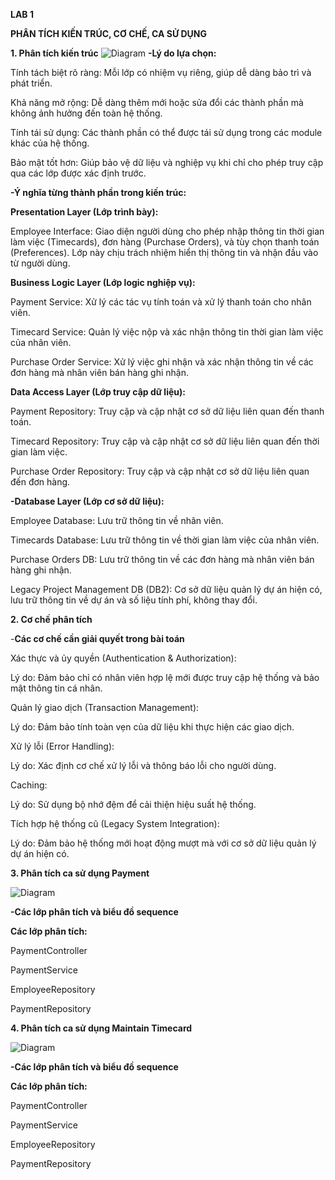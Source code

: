 **LAB 1**

**PHÂN TÍCH KIẾN TRÚC, CƠ CHẾ, CA SỬ DỤNG**

**1. Phân tích kiến trúc**
![Diagram](https://www.planttext.com/api/plantuml/png/j5HBJiCm4Dtx5AEksaKt702L41P8HLGji9ywqs9mx6ZiW2BKax7WI5m1frK_SHFQ1Sp22y_pcpSlC_d-_1evZ-pBN8i2vIik2NeJhDXg3RFAUSfxy24Wn3xDvCXuzCeQ66D5l8NK8JKw1xsRlD2s8e9RuuaNAEaGj8u7bPD4pbppUbAoV4P7SCyPSPnaMX2JaRHFhCJcRAfCIgSC1IbZkrIoKsVeDG_Dm8puJRM8l4OjIusU-eDOYGqYtC7rAkRUDjX9FYldkV8nynDgbJKh7b4tJUeiC2LfEJkxGEnXYXxXIigrZISCd59XdVAMgoCL6uPOnMDHQu0qESl2_w6FRFp38crMpkjA9nTcYmoOJZlShwXeWuAyDjIObYYhUevVI7guGnE4hZzbca0_JIu6krSh4TfftVjXPj_DyB9ZtKJ75kvU7G-OQ1kw1lx0HJ4YazM_hXy0003__mC0)
**-Lý do lựa chọn:**

Tính tách biệt rõ ràng: Mỗi lớp có nhiệm vụ riêng, giúp dễ dàng bảo trì và phát triển.

Khả năng mở rộng: Dễ dàng thêm mới hoặc sửa đổi các thành phần mà không ảnh hưởng đến toàn hệ thống.

Tính tái sử dụng: Các thành phần có thể được tái sử dụng trong các module khác của hệ thống.

Bảo mật tốt hơn: Giúp bảo vệ dữ liệu và nghiệp vụ khi chỉ cho phép truy cập qua các lớp được xác định trước.

**-Ý nghĩa từng thành phần trong kiến trúc:**

**Presentation Layer (Lớp trình bày):**

Employee Interface: Giao diện người dùng cho phép nhập thông tin thời gian làm việc (Timecards), đơn hàng (Purchase Orders), và tùy chọn thanh toán (Preferences). Lớp này chịu trách nhiệm hiển thị thông tin và nhận đầu vào từ người dùng.

**Business Logic Layer (Lớp logic nghiệp vụ):**

Payment Service: Xử lý các tác vụ tính toán và xử lý thanh toán cho nhân viên.

Timecard Service: Quản lý việc nộp và xác nhận thông tin thời gian làm việc của nhân viên.

Purchase Order Service: Xử lý việc ghi nhận và xác nhận thông tin về các đơn hàng mà nhân viên bán hàng ghi nhận.

**Data Access Layer (Lớp truy cập dữ liệu):**

Payment Repository: Truy cập và cập nhật cơ sở dữ liệu liên quan đến thanh toán.

Timecard Repository: Truy cập và cập nhật cơ sở dữ liệu liên quan đến thời gian làm việc.

Purchase Order Repository: Truy cập và cập nhật cơ sở dữ liệu liên quan đến đơn hàng.

**-Database Layer (Lớp cơ sở dữ liệu):**

Employee Database: Lưu trữ thông tin về nhân viên.

Timecards Database: Lưu trữ thông tin về thời gian làm việc của nhân viên.

Purchase Orders DB: Lưu trữ thông tin về các đơn hàng mà nhân viên bán hàng ghi nhận.

Legacy Project Management DB (DB2): Cơ sở dữ liệu quản lý dự án hiện có, lưu trữ thông tin về dự án và số liệu tính phí, không thay đổi.

**2. Cơ chế phân tích**

-**Các cơ chế cần giải quyết trong bài toán**

Xác thực và ủy quyền (Authentication & Authorization):

Lý do: Đảm bảo chỉ có nhân viên hợp lệ mới được truy cập hệ thống và bảo mật thông tin cá nhân.

Quản lý giao dịch (Transaction Management):

Lý do: Đảm bảo tính toàn vẹn của dữ liệu khi thực hiện các giao dịch.

Xử lý lỗi (Error Handling):

Lý do: Xác định cơ chế xử lý lỗi và thông báo lỗi cho người dùng.

Caching:

Lý do: Sử dụng bộ nhớ đệm để cải thiện hiệu suất hệ thống.

Tích hợp hệ thống cũ (Legacy System Integration):

Lý do: Đảm bảo hệ thống mới hoạt động mượt mà với cơ sở dữ liệu quản lý dự án hiện có.

**3. Phân tích ca sử dụng Payment**

![Diagram](https://www.planttext.com/api/plantuml/png/T9112i9034NtSufSm0lCGWeYua8eYWSOfhzOc9cKJ1HwDXSUoIlOGgj5RLOX-Iy_oVF-AB8wqMiCndbbeMri0tU0cH9QhQbqNKJI3ISL3W5YwOG0hrE73j0BL-P7EADFa5lZOQaKziXvWHrb0pYjS4JBkUctwopjeEywxLFDVxYnCiVERUKK2vOVuTpLKdz6tKZyeiPPfa2gXh_ryG800F__0m00)

**-Các lớp phân tích và biểu đồ sequence**

**Các lớp phân tích:**

PaymentController

PaymentService

EmployeeRepository

PaymentRepository

**4. Phân tích ca sử dụng Maintain Timecard**

![Diagram](https://www.planttext.com/api/plantuml/png/R9112eD034NtSufSe1UOHH5AATtMqlrK8mHc9fA9WcTpqIFr2bNQiOBkmiz__9-ynrUHr8bsmHjNAGkSG-jvG3HvWCCHxXImSbAVEAgmzoWMokuPI9ULsNhMP8dIKuKM7ivJxHItuCyoKpdxXYqdcceD5YweYmxNsF0UcAKrMBf-9-tlM0TQcEet9641ldUcH1nDWR6UFsK-0000__y30000)

**-Các lớp phân tích và biểu đồ sequence**

**Các lớp phân tích:**

PaymentController

PaymentService

EmployeeRepository

PaymentRepository
